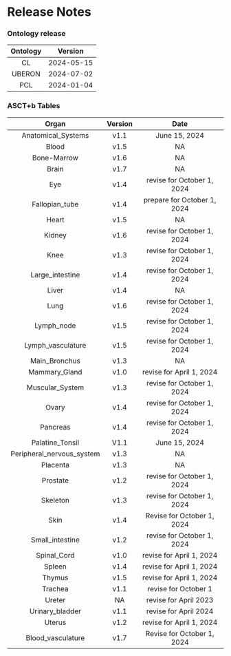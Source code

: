 
Release Notes
=============

### Ontology release

|Ontology|Version|
| :---: | :---: |
|CL|2024-05-15|
|UBERON|2024-07-02|
|PCL|2024-01-04|

### ASCT+b Tables

|Organ|Version|Date|
| :---: | :---: | :---: |
|Anatomical_Systems|v1.1|June 15, 2024|
|Blood|v1.5|NA|
|Bone-Marrow|v1.6|NA|
|Brain|v1.7|NA|
|Eye|v1.4|revise for October 1, 2024|
|Fallopian_tube|v1.4|prepare for October 1, 2024|
|Heart|v1.5|NA|
|Kidney|v1.6|revise for October 1, 2024|
|Knee|v1.3|revise for October 1, 2024|
|Large_intestine|v1.4|revise for October 1, 2024|
|Liver|v1.4|NA|
|Lung|v1.6|revise for October 1, 2024|
|Lymph_node|v1.5|revise for October 1, 2024|
|Lymph_vasculature|v1.5|revise for October 1, 2024|
|Main_Bronchus|v1.3|NA|
|Mammary_Gland|v1.0|revise for April 1, 2024|
|Muscular_System|v1.3|revise for October 1, 2024|
|Ovary|v1.4|revise for October 1, 2024|
|Pancreas|v1.4|revise for October 1, 2024|
|Palatine_Tonsil|V1.1|June 15, 2024|
|Peripheral_nervous_system|v1.3|NA|
|Placenta|v1.3|NA|
|Prostate|v1.2|revise for October 1, 2024|
|Skeleton|v1.3|revise for October 1, 2024|
|Skin|v1.4|Revise for October 1, 2024|
|Small_intestine|v1.2|revise for October 1, 2024|
|Spinal_Cord|v1.0|revise for April 1, 2024|
|Spleen|v1.4|revise for April 1, 2024|
|Thymus|v1.5|revise for April 1, 2024|
|Trachea|v1.1|revise for October 1|
|Ureter|NA|revise for April 2023|
|Urinary_bladder|v1.1|revise for April 2024|
|Uterus|v1.2|revise for April 1, 2024|
|Blood_vasculature|v1.7|Revise for October 1, 2024|
